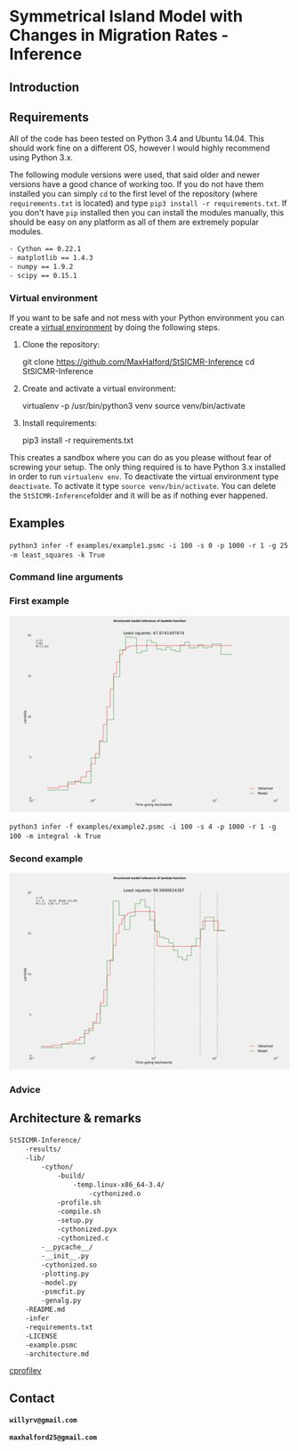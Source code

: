 # Symmetrical Island Model with Changes in Migration Rates - Inference

## Introduction

## Requirements

All of the code has been tested on Python 3.4 and Ubuntu 14.04. This should work fine on a different OS, however I would highly recommend using Python 3.x.

The following module versions were used, that said older and newer versions have a good chance of working too. If you do not have them installed you can simply ``cd`` to the first level of the repository (where ``requirements.txt`` is located) and type ``pip3 install -r requirements.txt``. If you don't have ``pip`` installed then you can install the modules manually, this should be easy on any platform as all of them are extremely popular modules. 

	- Cython == 0.22.1
	- matplotlib == 1.4.3
	- numpy == 1.9.2
	- scipy == 0.15.1

### Virtual environment

If you want to be safe and not mess with your Python environment you can create a [virtual environment](http://docs.python-guide.org/en/latest/dev/virtualenvs/) by doing the following steps.

1. Clone the repository:

	git clone https://github.com/MaxHalford/StSICMR-Inference
	cd StSICMR-Inference

2. Create and activate a virtual environment:

	virtualenv -p /usr/bin/python3 venv
	source venv/bin/activate

3. Install requirements:

	pip3 install -r requirements.txt

This creates a sandbox where you can do as you please without fear of screwing your setup. The only thing required is to have Python 3.x installed in order to run ``virtualenv env``. To deactivate the virtual environment type ``deactivate``. To activate it type ``source venv/bin/activate``. You can delete the ``StSICMR-Inference``folder and it will be as if nothing ever happened.

## Examples

``python3 infer -f examples/example1.psmc -i 100 -s 0 -p 1000 -r 1 -g 25 -m least_squares -k True``

### Command line arguments



### First example

![Example 1](examples/example1_0_switch.png)

``python3 infer -f examples/example2.psmc -i 100 -s 4 -p 1000 -r 1 -g 100 -m integral -k True``

### Second example

![Example 2](examples/example2_3_switch.png)

### Advice

## Architecture & remarks

    StSICMR-Inference/
        -results/
        -lib/
            -cython/
                -build/
                    -temp.linux-x86_64-3.4/
                        -cythonized.o
                -profile.sh
                -compile.sh
                -setup.py
                -cythonized.pyx
                -cythonized.c
            -__pycache__/
            -__init__.py
            -cythonized.so
            -plotting.py
            -model.py
            -psmcfit.py
            -genalg.py
        -README.md
        -infer
        -requirements.txt
        -LICENSE
        -example.psmc
        -architecture.md

[cprofilev](https://github.com/ymichael/cprofilev)

## Contact

**``willyrv@gmail.com``**

**``maxhalford25@gmail.com``**
